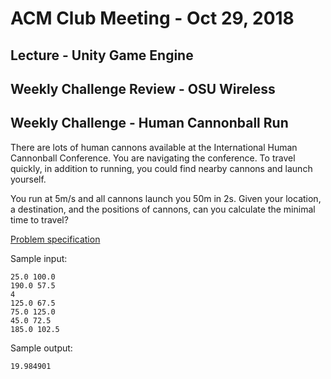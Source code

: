 ACM Club Meeting - Oct 29, 2018
===

Lecture - Unity Game Engine
---

Weekly Challenge Review - OSU Wireless
---

Weekly Challenge - Human Cannonball Run
---

There are lots of human cannons available at the International Human Cannonball Conference. You are navigating the conference. To travel quickly, in addition to running, you could find nearby cannons and launch yourself.

You run at 5m/s and all cannons launch you 50m in 2s. Given your location, a destination, and the positions of cannons, can you calculate the minimal time to travel?

[Problem specification](https://open.kattis.com/problems/humancannonball)

Sample input:

```
25.0 100.0
190.0 57.5
4
125.0 67.5
75.0 125.0
45.0 72.5
185.0 102.5
```

Sample output:

```
19.984901
```
